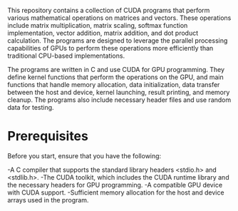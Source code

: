 This repository contains a collection of CUDA programs that perform various mathematical operations on matrices and vectors. 
These operations include matrix multiplication, matrix scaling, softmax function implementation, vector addition, matrix addition, and dot product calculation. 
The programs are designed to leverage the parallel processing capabilities of GPUs to perform these operations more efficiently than traditional CPU-based implementations.

The programs are written in C and use CUDA for GPU programming. They define kernel functions that perform the operations on the GPU, and main functions that handle memory allocation, data initialization, data transfer between the host and device, kernel launching, result printing, and memory cleanup. The programs also include necessary header files and use random data for testing.
# Prerequisites
Before you start, ensure that you have the following:

-A C compiler that supports the standard library headers <stdio.h> and <stdlib.h>.
-The CUDA toolkit, which includes the CUDA runtime library and the necessary headers for GPU programming.
-A compatible GPU device with CUDA support.
-Sufficient memory allocation for the host and device arrays used in the program.